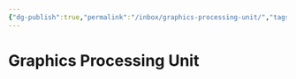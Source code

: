 ```yaml
---
{"dg-publish":true,"permalink":"/inbox/graphics-processing-unit/","tags":[null]}
---
```




# Graphics Processing Unit

